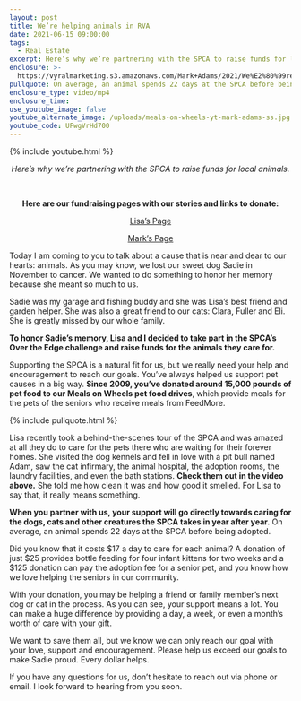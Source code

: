 ```yaml
---
layout: post
title: We’re helping animals in RVA
date: 2021-06-15 09:00:00
tags:
  - Real Estate
excerpt: Here’s why we’re partnering with the SPCA to raise funds for local animals.
enclosure: >-
  https://vyralmarketing.s3.amazonaws.com/Mark+Adams/2021/We%E2%80%99re+helping+animals+in+RVA+(1).mp4
pullquote: On average, an animal spends 22 days at the SPCA before being adopted.
enclosure_type: video/mp4
enclosure_time:
use_youtube_image: false
youtube_alternate_image: /uploads/meals-on-wheels-yt-mark-adams-ss.jpg
youtube_code: UFwgVrHd700
---
```

{% include youtube.html %}

<p style="text-align:center;"><em>Here’s why we’re partnering with the SPCA to raise funds for local animals.</em></p>

<center>&nbsp;<p><strong>Here are our fundraising pages with our stories and links to donate:</strong></p><p><a target="_blank" rel="noopener" href="https://support.richmondspca.org/fundraiser/3204757">Lisa&rsquo;s Page</a></p><p><a target="_blank" rel="noopener" href="https://support.richmondspca.org/fundraiser/3197713">Mark&rsquo;s Page</a></p></center>

Today I am coming to you to talk about a cause that is near and dear to our hearts: animals. As you may know, we lost our sweet dog Sadie in November to cancer. We wanted to do something to honor her memory because she meant so much to us.&nbsp;

Sadie was my garage and fishing buddy and she was Lisa’s best friend and garden helper. She was also a great friend to our cats: Clara, Fuller and Eli. She is greatly missed by our whole family.

**To honor Sadie’s memory, Lisa and I decided to take part in the SPCA’s Over the Edge challenge and raise funds for the animals they care for.**

Supporting the SPCA is a natural fit for us, but we really need your help and encouragement to reach our goals. You’ve always helped us support pet causes in a big way. **Since 2009, you’ve donated around 15,000 pounds of pet food to our Meals on Wheels pet food drives**, which provide meals for the pets of the seniors who receive meals from FeedMore.

{% include pullquote.html %}

Lisa recently took a behind-the-scenes tour of the SPCA and was amazed at all they do to care for the pets there who are waiting for their forever homes. She visited the dog kennels and fell in love with a pit bull named Adam, saw the cat infirmary, the animal hospital, the adoption rooms, the laundry facilities, and even the bath stations. **Check them out in the video above.** She told me how clean it was and how good it smelled. For Lisa to say that, it really means something.

**When you partner with us, your support will go directly towards caring for the dogs, cats and other creatures the SPCA takes in year after year.** On average, an animal spends 22 days at the SPCA before being adopted.

Did you know that it costs $17 a day to care for each animal? A donation of just $25 provides bottle feeding for four infant kittens for two weeks and a $125 donation can pay the adoption fee for a senior pet, and you know how we love helping the seniors in our community.

With your donation, you may be helping a friend or family member’s next dog or cat in the process. As you can see, your support means a lot. You can make a huge difference by providing a day, a week, or even a month’s worth of care with your gift.&nbsp;

We want to save them all, but we know we can only reach our goal with your love, support and encouragement. Please help us exceed our goals to make Sadie proud. Every dollar helps.

If you have any questions for us, don’t hesitate to reach out via phone or email. I look forward to hearing from you soon.
